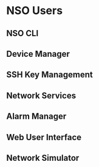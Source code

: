 # NSO Users

## NSO CLI

## Device Manager

## SSH Key Management

## Network Services

## Alarm Manager

## Web User Interface

## Network Simulator